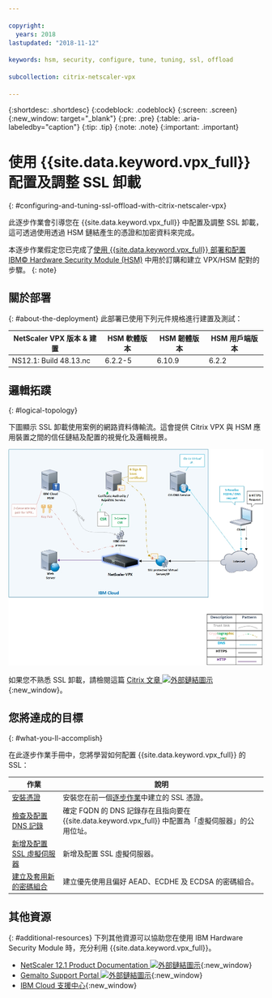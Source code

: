 ```yaml
---

copyright:
  years: 2018
lastupdated: "2018-11-12"

keywords: hsm, security, configure, tune, tuning, ssl, offload

subcollection: citrix-netscaler-vpx

---
```


{:shortdesc: .shortdesc}
{:codeblock: .codeblock}
{:screen: .screen}
{:new_window: target="_blank"}
{:pre: .pre}
{:table: .aria-labeledby="caption"}
{:tip: .tip}
{:note: .note}
{:important: .important}

# 使用 {{site.data.keyword.vpx_full}} 配置及調整 SSL 卸載
{: #configuring-and-tuning-ssl-offload-with-citrix-netscaler-vpx}

此逐步作業會引導您在 {{site.data.keyword.vpx_full}} 中配置及調整 SSL 卸載，這可透過使用透過 HSM 鏈結產生的憑證和加密資料來完成。

本逐步作業假定您已完成了[使用 {{site.data.keyword.vpx_full}} 部署和配置 IBM© Hardware Security Module (HSM)](/docs/infrastructure/citrix-netscaler-vpx?topic=citrix-netscaler-vpx-deploying-and-configuring-the-ibm-hardware-security-module-hsm-with-citrix-netscaler-vpx) 中用於訂購和建立 VPX/HSM 配對的步驟。
{: note}

## 關於部署
{: #about-the-deployment}
此部署已使用下列元件規格進行建置及測試：

|NetScaler VPX 版本 & 建置|HSM 軟體版本|HSM 韌體版本|HSM 用戶端版本|
| ------------- | ------------- | ------------- | ------------- |
| NS12.1: Build 48.13.nc | 6.2.2-5 | 6.10.9 | 6.2.2 |


## 邏輯拓蹼
{: #logical-topology}

下圖顯示 SSL 卸載使用案例的網路資料傳輸流。這會提供 Citrix VPX 與 HSM 應用裝置之間的信任鏈結及配置的視覺化及邏輯視景。

<img src="images/network-flows-logical-topology.jpg" alt="圖片" style="width: 700px;"/>

如果您不熟悉 SSL 卸載，請檢閱這篇 [Citrix 文章 ![外部鏈結圖示](../../icons/launch-glyph.svg "外部鏈結圖示")](https://docs.citrix.com/en-us/netscaler/12-1/ssl.html){:new_window}。

## 您將達成的目標
{: #what-you-ll-accomplish}

在此逐步作業手冊中，您將學習如何配置 {{site.data.keyword.vpx_full}} 的 SSL：

 作業 |說明
------------- | -------------
[安裝憑證](/docs/infrastructure/citrix-netscaler-vpx?topic=citrix-netscaler-vpx-install-your-ssl-certificate) |安裝您在前一個[逐步作業](/docs/infrastructure/citrix-netscaler-vpx?topic=citrix-netscaler-vpx-deploying-and-configuring-the-ibm-hardware-security-module-hsm-with-citrix-netscaler-vpx)中建立的 SSL 憑證。
[檢查及配置 DNS 記錄](/docs/infrastructure/citrix-netscaler-vpx?topic=citrix-netscaler-vpx-check-and-configure-the-dns-record) |確定 FQDN 的 DNS 記錄存在且指向要在 {{site.data.keyword.vpx_full}} 中配置為「虛擬伺服器」的公用位址。
[新增及配置 SSL 虛擬伺服器](/docs/infrastructure/citrix-netscaler-vpx?topic=citrix-netscaler-vpx-add-and-configure-the-ssl-virtual-server) |新增及配置 SSL 虛擬伺服器。
[建立及套用新的密碼組合](/docs/infrastructure/citrix-netscaler-vpx?topic=citrix-netscaler-vpx-create-and-apply-a-new-cipher-suite) |建立優先使用且偏好 AEAD、ECDHE 及 ECDSA 的密碼組合。

## 其他資源
{: #additional-resources}
下列其他資源可以協助您在使用 IBM Hardware Security Module 時，充分利用 {{site.data.keyword.vpx_full}}。

* [NetScaler 12.1 Product Documentation ![外部鏈結圖示](../../icons/launch-glyph.svg "外部鏈結圖示")](https://docs.citrix.com/en-us/netscaler/12-1/){:new_window}
* [Gemalto Support Portal ![外部鏈結圖示](../../icons/launch-glyph.svg "外部鏈結圖示")](https://supportportal.gemalto.com/csm?id=csm_index){:new_window}
* [IBM Cloud 支援中心](/docs/get-support?topic=get-support-using-avatar){:new_window}

